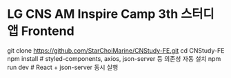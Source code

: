 # LG CNS AM Inspire Camp 3th 스터디 앱 Frontend
git clone https://github.com/StarChoiMarine/CNStudy-FE.git
cd CNStudy-FE
npm install   # styled-components, axios, json-server 등 의존성 자동 설치
npm run dev   # React + json-server 동시 실행
